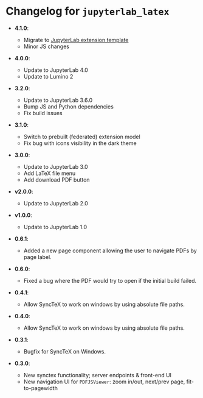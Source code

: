 # Changelog for `jupyterlab_latex`

<!-- <START NEW CHANGELOG ENTRY> -->

<!-- <END NEW CHANGELOG ENTRY> -->

- **4.1.0**:

  - Migrate to [JupyterLab extension template](https://github.com/jupyterlab/extension-template)
  - Minor JS changes

- **4.0.0**:

  - Update to JupyterLab 4.0
  - Update to Lumino 2

- **3.2.0**:

  - Update to JupyterLab 3.6.0
  - Bump JS and Python dependencies
  - Fix build issues

* **3.1.0**:

  - Switch to prebuilt (federated) extension model
  - Fix bug with icons visibility in the dark theme

* **3.0.0**:

  - Update to JupyterLab 3.0
  - Add LaTeX file menu
  - Add download PDF button

* **v2.0.0**:

  - Update to JupyterLab 2.0

* **v1.0.0**:

  - Update to JupyterLab 1.0

* **0.6.1**:

  - Added a new page component allowing the user to navigate PDFs by page label.

* **0.6.0**:

  - Fixed a bug where the PDF would try to open if the initial build failed.

* **0.4.1**:

  - Allow SyncTeX to work on windows by using absolute file paths.

* **0.4.0**:

  - Allow SyncTeX to work on windows by using absolute file paths.

* **0.3.1**:

  - Bugfix for SyncTeX on Windows.

* **0.3.0**:
  - New synctex functionality; server endpoints & front-end UI
  - New navigation UI for `PDFJSViewer`: zoom in/out, next/prev page, fit-to-pagewidth
